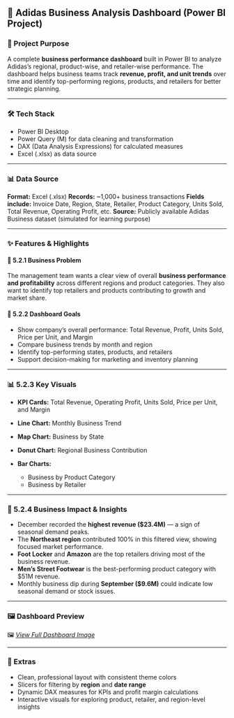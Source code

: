 ## 👟 Adidas Business Analysis Dashboard (Power BI Project)

### 📌 Project Purpose

A complete **business performance dashboard** built in Power BI to analyze Adidas’s regional, product-wise, and retailer-wise performance. The dashboard helps business teams track **revenue, profit, and unit trends** over time and identify top-performing regions, products, and retailers for better strategic planning.

---

### 🛠️ Tech Stack

* Power BI Desktop
* Power Query (M) for data cleaning and transformation
* DAX (Data Analysis Expressions) for calculated measures
* Excel (.xlsx) as data source

---

### 📊 Data Source

**Format:** Excel (.xlsx)
**Records:** ~1,000+ business transactions
**Fields include:** Invoice Date, Region, State, Retailer, Product Category, Units Sold, Total Revenue, Operating Profit, etc.
**Source:** Publicly available Adidas Business dataset (simulated for learning purpose)

---

### ✨ Features & Highlights

#### 🧩 5.2.1 Business Problem

The management team wants a clear view of overall **business performance and profitability** across different regions and product categories. They also want to identify top retailers and products contributing to growth and market share.

#### 🎯 5.2.2 Dashboard Goals

* Show company’s overall performance: Total Revenue, Profit, Units Sold, Price per Unit, and Margin
* Compare business trends by month and region
* Identify top-performing states, products, and retailers
* Support decision-making for marketing and inventory planning

---

### 📊 5.2.3 Key Visuals

* **KPI Cards:** Total Revenue, Operating Profit, Units Sold, Price per Unit, and Margin
* **Line Chart:** Monthly Business Trend
* **Map Chart:** Business by State
* **Donut Chart:** Regional Business Contribution
* **Bar Charts:**

  * Business by Product Category
  * Business by Retailer

---

### 💼 5.2.4 Business Impact & Insights

* December recorded the **highest revenue ($23.4M)** — a sign of seasonal demand peaks.
* The **Northeast region** contributed 100% in this filtered view, showing focused market performance.
* **Foot Locker** and **Amazon** are the top retailers driving most of the business revenue.
* **Men’s Street Footwear** is the best-performing product category with $51M revenue.
* Monthly business dip during **September ($9.6M)** could indicate low seasonal demand or stock issues.

---

### 🖼️ Dashboard Preview

🖼️ *[View Full Dashboard Image](https://github.com/mydeepcode/Adidas-Business-Analysis-Dashboard/blob/main/Adidas%20Business%20Analysis%20Dashboard%20(Power%20BI%20Project).png)*

---

### 📎 Extras

* Clean, professional layout with consistent theme colors
* Slicers for filtering by **region** and **date range**
* Dynamic DAX measures for KPIs and profit margin calculations
* Interactive visuals for exploring product, retailer, and region-level insights
